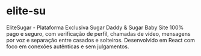 # elite-su
EliteSugar - Plataforma Exclusiva Sugar Daddy &amp; Sugar Baby Site 100% pago e seguro, com verificação de perfil, chamadas de vídeo, mensagens por voz e separação entre casados e solteiros. Desenvolvido em React com foco em conexões autênticas e sem julgamentos.

